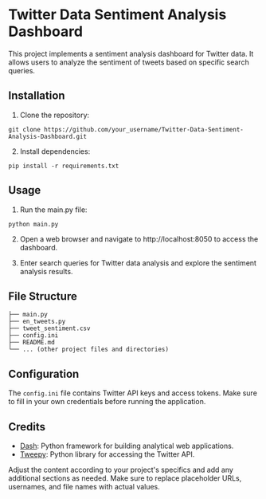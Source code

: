 # Twitter Data Sentiment Analysis Dashboard

This project implements a sentiment analysis dashboard for Twitter data. It allows users to analyze the sentiment of tweets based on specific search queries.

## Installation

1. Clone the repository:

```
git clone https://github.com/your_username/Twitter-Data-Sentiment-Analysis-Dashboard.git
```

2. Install dependencies:

```
pip install -r requirements.txt
```

## Usage

1. Run the main.py file:

```
python main.py
```

2. Open a web browser and navigate to http://localhost:8050 to access the dashboard.

3. Enter search queries for Twitter data analysis and explore the sentiment analysis results.

## File Structure

```
├── main.py
├── en_tweets.py
├── tweet_sentiment.csv
├── config.ini
├── README.md
└── ... (other project files and directories)
```

## Configuration

The `config.ini` file contains Twitter API keys and access tokens. Make sure to fill in your own credentials before running the application.

## Credits

- [Dash](https://dash.plotly.com/): Python framework for building analytical web applications.
- [Tweepy](https://www.tweepy.org/): Python library for accessing the Twitter API.


Adjust the content according to your project's specifics and add any additional sections as needed. Make sure to replace placeholder URLs, usernames, and file names with actual values.
